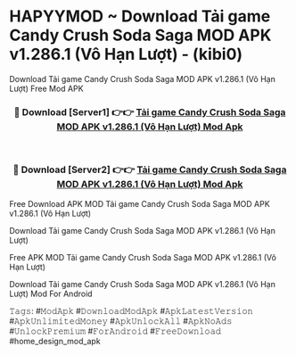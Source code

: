 # HAPYYMOD ~ Download Tải game Candy Crush Soda Saga MOD APK v1.286.1 (Vô Hạn Lượt) - (kibi0)
Download Tải game Candy Crush Soda Saga MOD APK v1.286.1 (Vô Hạn Lượt) Free Mod APK

<div align="center">
<h3>🔴 Download [Server1] 👉👉 <a href="https://apk-comot.site?title=Tải_game_Candy_Crush_Soda_Saga_MOD_APK_v1.286.1_(Vô_Hạn_Lượt)">Tải game Candy Crush Soda Saga MOD APK v1.286.1 (Vô Hạn Lượt) Mod Apk</a></h3><br>

<h3>🔴 Download [Server2] 👉👉 <a href="https://apk-comot.site?title=Tải_game_Candy_Crush_Soda_Saga_MOD_APK_v1.286.1_(Vô_Hạn_Lượt)">Tải game Candy Crush Soda Saga MOD APK v1.286.1 (Vô Hạn Lượt) Mod Apk</a></h3>
</div>


Free Download APK MOD Tải game Candy Crush Soda Saga MOD APK v1.286.1 (Vô Hạn Lượt)

Download Tải game Candy Crush Soda Saga MOD APK v1.286.1 (Vô Hạn Lượt) 

Free APK MOD Tải game Candy Crush Soda Saga MOD APK v1.286.1 (Vô Hạn Lượt) 

Download Tải game Candy Crush Soda Saga MOD APK v1.286.1 (Vô Hạn Lượt) Mod For Android

𝚃𝚊𝚐𝚜: #𝙼𝚘𝚍𝙰𝚙𝚔 #𝙳𝚘𝚠𝚗𝚕𝚘𝚊𝚍𝙼𝚘𝚍𝙰𝚙𝚔 #𝙰𝚙𝚔𝙻𝚊𝚝𝚎𝚜𝚝𝚅𝚎𝚛𝚜𝚒𝚘𝚗 #𝙰𝚙𝚔𝚄𝚗𝚕𝚒𝚖𝚒𝚝𝚎𝚍𝙼𝚘𝚗𝚎𝚢 #𝙰𝚙𝚔𝚄𝚗𝚕𝚘𝚌𝚔𝙰𝚕𝚕 #𝙰𝚙𝚔𝙽𝚘𝙰𝚍𝚜 #𝚄𝚗𝚕𝚘𝚌𝚔𝙿𝚛𝚎𝚖𝚒𝚞𝚖 #𝙵𝚘𝚛𝙰𝚗𝚍𝚛𝚘𝚒𝚍 #𝙵𝚛𝚎𝚎𝙳𝚘𝚠𝚗𝚕𝚘𝚊𝚍 #home_design_mod_apk